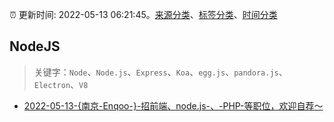 :alarm_clock: 更新时间: 2022-05-13 06:21:45。[来源分类](../README.md)、[标签分类](../TAGS.md)、[时间分类](../TIMELINE.md)

## NodeJS


> 关键字：`Node`、`Node.js`、`Express`、`Koa`、`egg.js`、`pandora.js`、`Electron`、`V8`



- [2022-05-13-{南京-Enqoo-}-招前端、node.js-、-PHP-等职位，欢迎自荐～](https://www.v2ex.com/t/852605) 